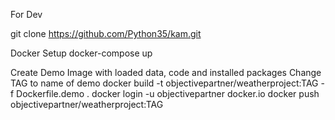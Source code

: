 
For Dev

git clone https://github.com/Python35/kam.git

Docker Setup
docker-compose up

Create Demo Image with loaded data, code and installed packages
Change TAG to name of demo
docker build -t objectivepartner/weatherproject:TAG -f Dockerfile.demo .
docker login -u objectivepartner docker.io
docker push objectivepartner/weatherproject:TAG
